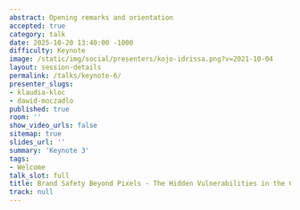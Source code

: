 ```yaml
---
abstract: Opening remarks and orientation
accepted: true
category: talk
date: 2025-10-20 13:40:00 -1000
difficulty: Keynote
image: /static/img/social/presenters/kojo-idrissa.png?v=2021-10-04
layout: session-details
permalink: /talks/keynote-6/
presenter_slugs:
- klaudia-kloc
- dawid-moczadlo
published: true
room: ''
show_video_urls: false
sitemap: true
slides_url: ''
summary: 'Keynote 3'
tags:
- Welcome
talk_slot: full
title: Brand Safety Beyond Pixels - The Hidden Vulnerabilities in the Code Behind Your Models
track: null
---
```

